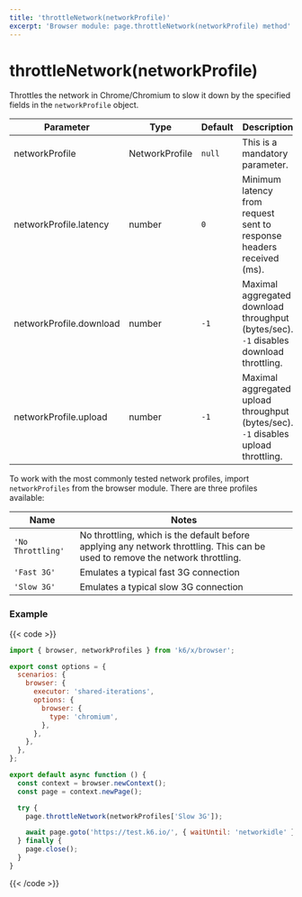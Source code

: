 ```yaml
---
title: 'throttleNetwork(networkProfile)'
excerpt: 'Browser module: page.throttleNetwork(networkProfile) method'
---
```


# throttleNetwork(networkProfile)

Throttles the network in Chrome/Chromium to slow it down by the specified fields in the `networkProfile` object.

| Parameter               | Type           | Default | Description                                                                            |
|-------------------------|----------------|---------|----------------------------------------------------------------------------------------|
| networkProfile          | NetworkProfile | `null`  | This is a mandatory parameter.                                                         |
| networkProfile.latency  | number         | `0`     | Minimum latency from request sent to response headers received (ms).                   |
| networkProfile.download | number         | `-1`    | Maximal aggregated download throughput (bytes/sec). `-1` disables download throttling. |
| networkProfile.upload   | number         | `-1`    | Maximal aggregated upload throughput (bytes/sec). `-1` disables upload throttling.     |

To work with the most commonly tested network profiles, import `networkProfiles` from the browser module. There are three profiles available:

| Name              | Notes                                                                                                                          |
|-------------------|--------------------------------------------------------------------------------------------------------------------------------|
| `'No Throttling'` | No throttling, which is the default before applying any network throttling. This can be used to remove the network throttling. |
| `'Fast 3G'`       | Emulates a typical fast 3G connection                                                                                          |
| `'Slow 3G'`       | Emulates a typical slow 3G connection                                                                                          |

### Example

{{< code >}}

```javascript
import { browser, networkProfiles } from 'k6/x/browser';

export const options = {
  scenarios: {
    browser: {
      executor: 'shared-iterations',
      options: {
        browser: {
          type: 'chromium',
        },
      },
    },
  },
};

export default async function () {
  const context = browser.newContext();
  const page = context.newPage();

  try {
    page.throttleNetwork(networkProfiles['Slow 3G']);

    await page.goto('https://test.k6.io/', { waitUntil: 'networkidle' });
  } finally {
    page.close();
  }
}
```

{{< /code >}}
